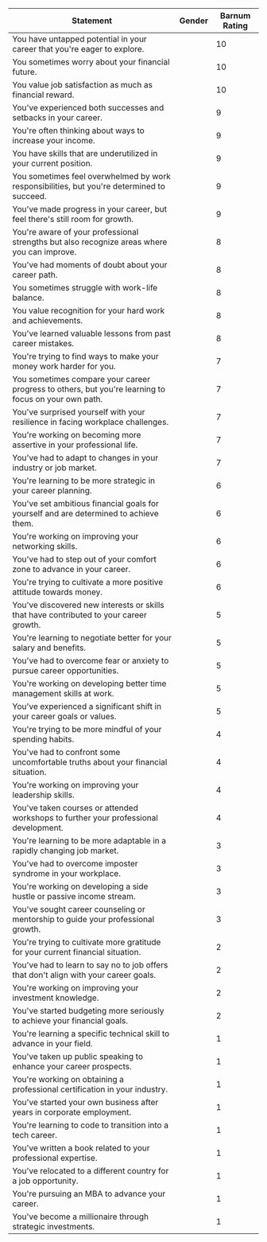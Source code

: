 | Statement | Gender | Barnum Rating |
|-----------|--------|---------------|
| You have untapped potential in your career that you're eager to explore. | | 10 |
| You sometimes worry about your financial future. | | 10 |
| You value job satisfaction as much as financial reward. | | 10 |
| You've experienced both successes and setbacks in your career. | | 9 |
| You're often thinking about ways to increase your income. | | 9 |
| You have skills that are underutilized in your current position. | | 9 |
| You sometimes feel overwhelmed by work responsibilities, but you're determined to succeed. | | 9 |
| You've made progress in your career, but feel there's still room for growth. | | 9 |
| You're aware of your professional strengths but also recognize areas where you can improve. | | 8 |
| You've had moments of doubt about your career path. | | 8 |
| You sometimes struggle with work-life balance. | | 8 |
| You value recognition for your hard work and achievements. | | 8 |
| You've learned valuable lessons from past career mistakes. | | 8 |
| You're trying to find ways to make your money work harder for you. | | 7 |
| You sometimes compare your career progress to others, but you're learning to focus on your own path. | | 7 |
| You've surprised yourself with your resilience in facing workplace challenges. | | 7 |
| You're working on becoming more assertive in your professional life. | | 7 |
| You've had to adapt to changes in your industry or job market. | | 7 |
| You're learning to be more strategic in your career planning. | | 6 |
| You've set ambitious financial goals for yourself and are determined to achieve them. | | 6 |
| You're working on improving your networking skills. | | 6 |
| You've had to step out of your comfort zone to advance in your career. | | 6 |
| You're trying to cultivate a more positive attitude towards money. | | 6 |
| You've discovered new interests or skills that have contributed to your career growth. | | 5 |
| You're learning to negotiate better for your salary and benefits. | | 5 |
| You've had to overcome fear or anxiety to pursue career opportunities. | | 5 |
| You're working on developing better time management skills at work. | | 5 |
| You've experienced a significant shift in your career goals or values. | | 5 |
| You're trying to be more mindful of your spending habits. | | 4 |
| You've had to confront some uncomfortable truths about your financial situation. | | 4 |
| You're working on improving your leadership skills. | | 4 |
| You've taken courses or attended workshops to further your professional development. | | 4 |
| You're learning to be more adaptable in a rapidly changing job market. | | 3 |
| You've had to overcome imposter syndrome in your workplace. | | 3 |
| You're working on developing a side hustle or passive income stream. | | 3 |
| You've sought career counseling or mentorship to guide your professional growth. | | 3 |
| You're trying to cultivate more gratitude for your current financial situation. | | 2 |
| You've had to learn to say no to job offers that don't align with your career goals. | | 2 |
| You're working on improving your investment knowledge. | | 2 |
| You've started budgeting more seriously to achieve your financial goals. | | 2 |
| You're learning a specific technical skill to advance in your field. | | 1 |
| You've taken up public speaking to enhance your career prospects. | | 1 |
| You're working on obtaining a professional certification in your industry. | | 1 |
| You've started your own business after years in corporate employment. | | 1 |
| You're learning to code to transition into a tech career. | | 1 |
| You've written a book related to your professional expertise. | | 1 |
| You've relocated to a different country for a job opportunity. | | 1 |
| You're pursuing an MBA to advance your career. | | 1 |
| You've become a millionaire through strategic investments. | | 1 |
